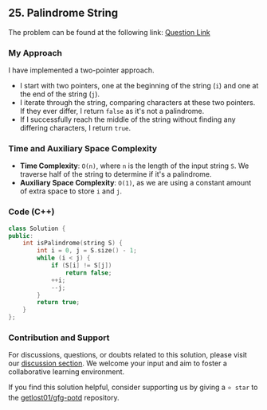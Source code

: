 ## 25. Palindrome String

The problem can be found at the following link: [Question Link](https://practice.geeksforgeeks.org/problems/palindrome-string0817/1)

### My Approach

I have implemented a two-pointer approach. 
- I start with two pointers, one at the beginning of the string (`i`) and one at the end of the string (`j`). 
- I iterate through the string, comparing characters at these two pointers. If they ever differ, I return `false` as it's not a palindrome.
- If I successfully reach the middle of the string without finding any differing characters, I return `true`.

### Time and Auxiliary Space Complexity

- **Time Complexity**: `O(n)`, where `n` is the length of the input string `S`. We traverse half of the string to determine if it's a palindrome.
- **Auxiliary Space Complexity**: `O(1)`, as we are using a constant amount of extra space to store `i` and `j`.

### Code (C++)

```cpp
class Solution {
public:
    int isPalindrome(string S) {
        int i = 0, j = S.size() - 1;
        while (i < j) {
            if (S[i] != S[j])
                return false;
            ++i;
            --j;
        }
        return true;
    }
};
```

### Contribution and Support

For discussions, questions, or doubts related to this solution, please visit our [discussion section](https://github.com/getlost01/gfg-potd/discussions). We welcome your input and aim to foster a collaborative learning environment.

If you find this solution helpful, consider supporting us by giving a `⭐ star` to the [getlost01/gfg-potd](https://github.com/getlost01/gfg-potd) repository.